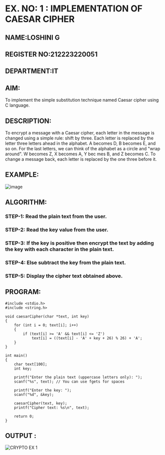 # EX. NO: 1 : IMPLEMENTATION OF CAESAR CIPHER
## NAME:LOSHINI G
## REGISTER NO:212223220051
## DEPARTMENT:IT
 

## AIM:

To implement the simple substitution technique named Caesar cipher using C language.

## DESCRIPTION:

To encrypt a message with a Caesar cipher, each letter in the message is changed using a simple rule: shift by three. Each letter is replaced by the letter three letters ahead in the alphabet. A becomes D, B becomes E, and so on. For the last letters, we can think of the
alphabet as a circle and "wrap around". W becomes Z, X becomes A, Y bec mes B, and Z
becomes C. To change a message back, each letter is replaced by the one three before it.

## EXAMPLE:



![image](https://github.com/Hemamanigandan/CNS/assets/149653568/eb9c6c43-8c80-4cdd-b9d4-91705a311c79)


## ALGORITHM:

### STEP-1: Read the plain text from the user.
### STEP-2: Read the key value from the user.
### STEP-3: If the key is positive then encrypt the text by adding the key with each character in the plain text.
### STEP-4: Else subtract the key from the plain text.
### STEP-5: Display the cipher text obtained above.


## PROGRAM:
```
#include <stdio.h>
#include <string.h>

void caesarCipher(char *text, int key) 
{
    for (int i = 0; text[i]; i++) 
    {
        if (text[i] >= 'A' && text[i] <= 'Z')
            text[i] = ((text[i] - 'A' + key + 26) % 26) + 'A';
    }
}

int main() 
{
    char text[100];
    int key;

    printf("Enter the plain text (uppercase letters only): ");
    scanf("%s", text); // You can use fgets for spaces

    printf("Enter the key: ");
    scanf("%d", &key);

    caesarCipher(text, key);
    printf("Cipher text: %s\n", text);

    return 0;
}

```


## OUTPUT :
![CRYPTO EX 1](https://github.com/user-attachments/assets/d2fe5341-ff9f-4480-8965-7a4fa5f37ce7)

